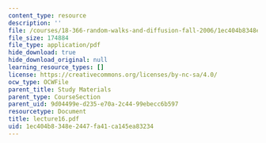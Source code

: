 ```yaml
---
content_type: resource
description: ''
file: /courses/18-366-random-walks-and-diffusion-fall-2006/1ec404b8348e2447fa41ca145ea83234_lecture16.pdf
file_size: 174884
file_type: application/pdf
hide_download: true
hide_download_original: null
learning_resource_types: []
license: https://creativecommons.org/licenses/by-nc-sa/4.0/
ocw_type: OCWFile
parent_title: Study Materials
parent_type: CourseSection
parent_uid: 9d04499e-d235-e70a-2c44-99ebecc6b597
resourcetype: Document
title: lecture16.pdf
uid: 1ec404b8-348e-2447-fa41-ca145ea83234
---
```

